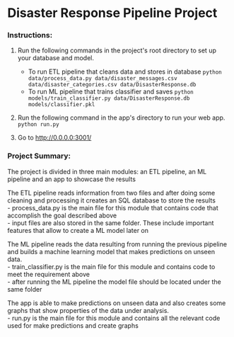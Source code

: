 # Disaster Response Pipeline Project

### Instructions:
1. Run the following commands in the project's root directory to set up your database and model.

    - To run ETL pipeline that cleans data and stores in database
        `python data/process_data.py data/disaster_messages.csv data/disaster_categories.csv data/DisasterResponse.db`
    - To run ML pipeline that trains classifier and saves
        `python models/train_classifier.py data/DisasterResponse.db models/classifier.pkl`

2. Run the following command in the app's directory to run your web app.
    `python run.py`

3. Go to http://0.0.0.0:3001/

### Project Summary:
The project is divided in three main modules: an ETL pipeline, an ML pipeline and an app to showcase the results

The ETL pipeline reads information from two files and after doing some cleaning and processing it creates an SQL database to store the results    
    - process_data.py is the main file for this module that contains code that accomplish the goal described above    
    - input files are also stored in the same folder. These include important features that allow to create a ML model later on

The ML pipeline reads the data resulting from running the previous pipeline and builds a machine learning model that makes predictions on unseen data.    
    - train_classifier.py is the main file for this module and contains code to meet the requirement above    
    - after running the ML pipeline the model file should be located under the same folder

The app is able to make predictions on unseen data and also creates some graphs that show properties of the data under analysis.    
    - run.py is the main file for this module and contains all the relevant code used for make predictions and create graphs
